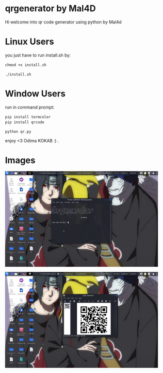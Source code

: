 # qrgenerator by Mal4D
 Hi welcome into qr code generator using python by Mal4d

# Linux Users
 
 you just have to run install.sh by:<br />
 
 `chmod +x install.sh `<br />
 
 `./install.sh` <br />
 
 
 # Window Users
 
 run in command prompt:<br />
 
 `pip install termcolor` <br />
 `pip install qrcode` <br />
 
 `python qr.py` <br />
 
  enjoy <3 Odima KOKAB :) .

 
 # Images
 ![alt text](https://github.com/ahmad-360/qrgenerator/blob/main/1.png?raw=true)
 
 ![alt text](https://github.com/ahmad-360/qrgenerator/blob/main/2.png?raw=true)

 
